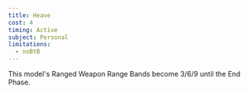 ```yaml
---
title: Heave
cost: 4
timing: Active
subject: Personal
limitations:
  - noBtB
---
```

This model's Ranged Weapon Range Bands become 3/6/9 until the End Phase.